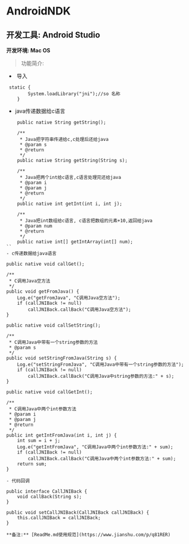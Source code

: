 # AndroidNDK


## 开发工具: Android Studio

**开发环境: Mac OS**

> 功能简介:
-  导入
```
 static {
		System.loadLibrary("jni");//so 名称
	}
```
- java传递数据给c语言
```
	public native String getString();

	/**
	 * Java把字符串传递给c,c处理后还给java
	 * @param s
	 * @return
	 */
	public native String getString(String s);

	/**
	 * Java把两个int给c语言,c语言处理完还给java
	 * @param i
	 * @param j
	 * @return
	 */
	public native int getInt(int i, int j);

	/**
	 * Java把int数组给c语言, c语言把数组的元素+10,返回给java
	 * @param num
	 * @return
	 */
	public native int[] getIntArray(int[] num);
``
- c传递数据给java语言
```
	public native void callGet();

	/**
	 * C调用Java空方法
	 */
	public void getFromJava() {
		Log.e("getFromJava", "C调用Java空方法");
		if (callJNIBack != null)
			callJNIBack.callBack("C调用Java空方法");
	}

	public native void callSetString();

	/**
	 * C调用Java中带有一个string参数的方法
	 * @param s
	 */
	public void setStringFromJava(String s) {
		Log.e("setStringFromJava", "C调用Java中带有一个string参数的方法");
		if (callJNIBack != null)
			callJNIBack.callBack("C调用Java中string参数的方法:" + s);
	}

	public native void callGetInt();

	/**
	 * C调用Java中两个int参数方法
	 * @param i
	 * @param j
	 * @return
	 */
	public int getIntFromJava(int i, int j) {
		int sum = i + j;
		Log.e("getIntFromJava", "C调用Java中两个int参数方法:" + sum);
		if (callJNIBack != null)
			callJNIBack.callBack("C调用Java中两个int参数方法:" + sum);
		return sum;
	}
```
- 代码回调
```
	public interface CallJNIBack {
		void callBack(String s);
	}

	public void setCallJNIBack(CallJNIBack callJNIBack) {
		this.callJNIBack = callJNIBack;
	}
```
**备注:** [ReadMe.md使用规范](https://www.jianshu.com/p/q81RER)
